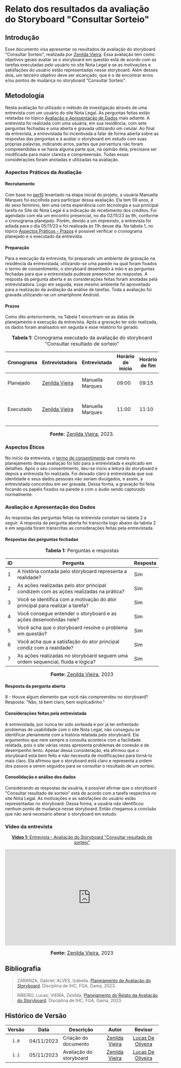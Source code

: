 # Relato dos resultados da avaliação do Storyboard "Consultar Sorteio"

## Introdução

Esse documento visa apresentar os resultados da avaliação do storyboard "Consultar Sorteio", realizada por [Zenilda Vieira](https://github.com/zenildavieira). Essa avaliação tem como objetivos gerais avaliar se o storyboard em questão está de acordo com as tarefas executadas pelo usuário no site Nota Legal e se as motivações e satisfações do usuário estão representadas nesse storyboard. Além desses dois, um terceiro objetivo deve ser alcançado, que é o de encontrar erros e/ou pontos de mudança no storyboard "Consultar Sorteio".

## Metodologia

Nesta avaliação foi utilizado o método de investigação através de uma entrevista com um usuário do site Nota Legal. As perguntas feitas estão relatadas no tópico [Avaliação e Apresentação de Dados](https://github.com/Interacao-Humano-Computador/2023.2-NotaLegal/blob/main/docs/design-avaliacao-desenvolvimento%20II/relatos%20dos%20resultados%20-%20storyboard/relato-storyboard-consultar-sorteio.md#avalia%C3%A7%C3%A3o-e-apresenta%C3%A7%C3%A3o-dos-dados) mais adiante. A entrevista foi realizada com uma usuária, em sua residência, com sete perguntas fechadas e uma aberta e gravada uitlizando um celular. Ao final da entrevista, a entrevistada foi incentivada a falar de forma aberta sobre as respostas das perguntas e a avaliar o storyboard em estudo com suas próprias palavras, indicando erros, partes que porventura não foram compreendidas e se havia alguma parte que, na opinião dela, precisava ser modificada para maior clareza e compreeensão. Todas essas considerações foram anotadas e utilizadas na avaliação.

### Aspectos Práticos da Avaliação

#### Recrutamento

Com base no [perfil](https://github.com/Interacao-Humano-Computador/2023.2-NotaLegal/blob/main/docs/analise%20de%20requisitos/perfil_usuario.md#defini%C3%A7%C3%A3o-do-usu%C3%A1rio) levantado na etapa inicial do projeto, a usuária Manuella Marques foi escolhida para participar dessa avaliação. Ela tem 59 anos, é do sexo feminino, tem uma certa experiência com tecnologia e sua principal tarefa no Site do Nota Legal é a indicação de recebimento dos créditos. Foi agendado com ela um encontro presencial, no dia 02/11/23 às 9h, conforme o cronograma planejado. Porém, devido a um imprevisto, a entrevista foi adiada para o dia 05/11/23 e foi realizada às 11h desse dia. Na tabela 1, no tópico [Aspectos Práticos - Prazos](https://github.com/Interacao-Humano-Computador/2023.2-NotaLegal/blob/main/docs/design-avaliacao-desenvolvimento%20II/relatos%20dos%20resultados%20-%20storyboard/relato-storyboard-consultar-sorteio.md#prazos) é possível verificar o cronograma planejado e o executado da entrevista.

#### Preparação

Para a execução da entrevista, foi preparado um ambiente de gravação na residência da entrevistada, utilizando-se uma parede na qual foram fixados o termo de consentimento, o storyboard desenhado à mão e as perguntas fechadas para que a entrevistada pudesse preeencher as respostas. A resposta da pergunta aberta e as considerações feitas foram anotadas pela entrevistadora. Logo em seguida, esse mesmo ambiente foi aproveitado para a realização da avaliação da análise de tarefas. Toda a avaliação foi gravada utilizando-se um smartphone Android.

#### Prazos

Como dito anteriormente, na Tabela 1 encontram-se as datas de planejamento e execução da entrevista. Após a gravação ter sido realizada, os dados foram analisados em seguida e esse relatório foi gerado.

<div align="center">
<font size="3"><p style="text-align: center"><b>Tabela 1:</b> Cronograma executado da avaliação do storyboard "Consultar resultado de sorteio"</p></font>

<table>
    <thead>
        <tr>
            <th>Cronograma</th>
            <th>Entrevistadora</th>
            <th>Entrevistada</th>
            <th>Horário de início</th>
            <th>Horário de fim</th>
            <th>Data</th>
            <th>Local</th>
        </tr>
    </thead>
    <tbody>
        <tr>
            <td>Planejado</td>
            <td><a href="https://github.com/zenildavieira">Zenilda Vieira</a></td>
            <td>Manuella Marques</td>
            <td>09:00</td>
            <td>09:15</td>
            <td>02/11/2023</td>
            <td>Presencial - local a combinar</td>
        </tr>
        <tr>
            <td>Executado</td>
            <td><a href="https://github.com/zenildavieira">Zenilda Vieira</a></td>
            <td>Manuella Marques</td>
            <td>11:00</td>
            <td>11:10</td>
            <td>05/11/2023</td>
            <td>Presencial - na residência do entrevistado</td>
        </tr>
    </tbody>
</table>

<font size="3"><p style="text-align: center"><b> Fonte:</b> <a href="https://github.com/zenildavieira">Zenilda Vieira</a>, 2023.</p></font>
</div>

### Aspectos Éticos

No início da entrevista, o [termo de consentimento](https://github.com/Interacao-Humano-Computador/2023.2-NotaLegal/blob/main/docs/design-avaliacao-desenvolvimento/planejamento-avaliacao-storyboard.md#aspectos-%C3%A9ticos-d) que consta no planejamento dessa avaliação foi lido para a entrevistada e explicado em detalhes. Após o seu consentimento, deu-se início a leitura do storyboard e depois a entrevista foi realizada. Foi deixado claro à entrevistada que sua identidade e seus dados pessoais não seriam divulgados, e assim, a entrevistada concordou em ser gravada. Dessa forma, a gravação foi feita focando os papéis fixados na parede e com o áudio sendo capturado normalmente.

### Avaliação e Apresentação dos Dados

As respostas das perguntas feitas na entrevista constam na tabela 2 a seguir. A resposta da pergunta aberta foi transcrita logo abaixo da tabela 2 e em seguida foram transcritas as considerações feitas pela entrevistada.

#### Respostas das perguntas fechadas

<div align="center">
<font size="3"><p style="text-align: center"><b>Tabela 1:</b> Perguntas e respostas</p></font>

<table>
    <thead>
        <tr>
            <th>ID</th>
            <th>Pergunta</th>
            <th>Resposta</th>
        </tr>
    </thead>
    <tbody>
        <tr>
            <td>1</td>
            <td>A história contada pelo storyboard representa a realidade?</td>
            <td>Sim</td>
        </tr>
        <tr>
            <td>2</td>
            <td>As ações realizadas pelo ator principal condizem com as ações realizadas na prática?</td>
            <td>Sim</td>
        </tr>
        <tr>
            <td>3</td>
            <td>Você se identifica com a motivação do ator principal para realizar a tarefa?</td>
            <td>Sim</td>
        </tr>
        <tr>
            <td>4</td>
            <td>Você consegue entender o storyboard e as ações desenvolvidas nele?</td>
            <td>Sim</td>
        </tr>
        <tr>
            <td>5</td>
            <td>Você acha que o storyboard resolve o problema em questão?</td>
            <td>Sim</td>
        </tr>
        <tr>
            <td>6</td>
            <td>Você acha que a satisfação do ator principal condiz com a realidade?</td>
            <td>Sim</td>
        </tr>
        <tr>
            <td>7</td>
            <td>As ações realizadas no storyboard seguem uma ordem sequencial, fluida e lógica?</td>
            <td>Sim</td>
        </tr>
    </tbody>
</table>

<font size="3"><p style="text-align: center"><b>Fonte:</b> <a href="https://github.com/zenildavieira">Zenilda Vieira</a>, 2023</p></font>
</div>

#### Resposta da pergunta aberta

8 - Houve algum elemento que você não compreendeu no storyboard?
Resposta: "Não, tá bem claro, bem explicadinho."

#### Considerações feitas pela entrevistada

A entrevistada, por nunca ter sido sorteada e por já ter enfrentado problemas de usabilidade com o site Nota Legal, não conseguiu se identificar plenamente com a história relatada pelo storyboard. Ela argumentou que nem sempre a consulta acontece com a facilidade relatada, pois o site várias vezes apresenta problemas de conexão e de desempenho lento. Apesar dessa consideração, ela afirmou que o storyboard está bem feito e não necessita de modificações para torná-lo mais claro. Ela afirmou que o storyboard está claro e representa a ordem dos passos a serem seguidos para se consultar o resultado de um sorteio.

#### Consolidação e análise dos dados

Considerando as respostas da usuária, é possível afirmar que o storyboard "Consultar resultado de sorteio" está de acordo com a tarefa respectiva no site Nota Legal. As motivações e as satisfações do usuário estão representadas no storyboard. Dessa forma, a usuária não identificou nenhum ponto de mudança nesse storyboard. Então chegamos a concluão que não será necesário alterar o storyboard em estudo.

### Vídeo da entrevista

<div align="center">

<p style="text-align: center"><a href="https://www.youtube.com/watch?v=8FqxtIjrtKc" target="blanket"><b>Vídeo 1:</b> Entrevista - Avaliação do Storyboard "Consultar resultado de sorteio"</a></p>

<iframe width="560" height="315" src="https://www.youtube.com/embed/8FqxtIjrtKc" title="Entrevista" frameborder="0" allow="accelerometer; autoplay; clipboard-write; encrypted-media; gyroscope; picture-in-picture" allowfullscreen></iframe>

<font size="3"><p style="text-align: center"><b>Fonte:</b> <a href="https://github.com/zenildavieira">Zenilda Vieira</a>, 2023</p></font>
</div>

## Bibliografia

> ZARANZA, Gabriel; ALVES, Izabella. [Planejamento da Avaliação do Storyboard](https://github.com/Interacao-Humano-Computador/2023.2-NotaLegal/blob/main/docs/design-avaliacao-desenvolvimento/planejamento-avaliacao-storyboard.md). Disciplina de IHC, FGA, Gama, 2023.
>
> RIBEIRO, Lucas; VIEIRA, Zenilda. [Planejamento do Relato da Avaliação do Storyboard](https://github.com/Interacao-Humano-Computador/2023.2-NotaLegal/blob/main/docs/design-avaliacao-desenvolvimento/planejamento-relato-storyboard.md). Disciplina de IHC, FGA, Gama, 2023.
>

## Histórico de Versão

| Versão | Data       | Descrição            |                       Autor                        |                     Revisor                      |
| :----: | ---------- | -------------------- | :------------------------------------------------: | :----------------------------------------------: |
| `1.0`  | 04/11/2023 | Criação do documento | [Zenilda Vieira](https://github.com/zenildavieira) | [Lucas De Oliveira](https://github.com/LucasOliveiraDiasMarquesFerreira) |
| `1.1`  | 05/11/2023 | Avaliação do storyboard | [Zenilda Vieira](https://github.com/zenildavieira) | [Lucas De Oliveira](https://github.com/LucasOliveiraDiasMarquesFerreira) |
